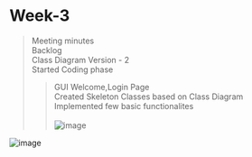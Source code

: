 # Week-3 
> Meeting minutes<br>
> Backlog<br>
> Class Diagram Version - 2<br>
> Started Coding phase<br>
>> GUI Welcome,Login Page<br>
>> Created Skeleton Classes based on Class Diagram<br>
>> Implemented few basic functionalites<br>
>> <br>
![image](https://user-images.githubusercontent.com/56352363/159613564-735fceb2-31ff-4b24-84a7-628c2e4156cc.png)<br>

![image](https://user-images.githubusercontent.com/56352363/159613701-349413ec-14fe-4b1d-bf1e-fa663164faab.png)
